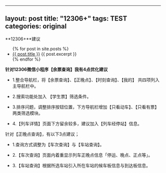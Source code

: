 
---
layout: post
title:  "12306+" 
tags: TEST
categories: original
---

**12306+**建议

<ul>
  {% for post in site.posts %}
    <li>
      <a href="{{ post.url }}">{{ post.title }}</a>
      {{ post.excerpt }}
    </li>
  {% endfor %}
</ul>


 **针对12306微信小程序【余票查询】我有4点优化建议**
  
  * 1.整合导航栏，将【余票查询】、【正晚点】、【时刻查询】、【我的】 共四项列入主导航栏中。
   
  * 2.搜索功能处加入 【学生票】筛选条件。
   
  * 3.排序问题，调整排序按钮位置，下方导航栏增加【只看动车】、【只看有票】两类筛选模块。
   
  * 4.【列车详情】页面下方留余较多，建议加入【列车经停站】信息。

   针对【正晚点查询】，有以下3点建议；
   
  * 1.查询方式调整为【车次查询】与【车站查询】。
   
  * 2.【车次查询】页面内着重显示列车正晚点信息「停运、晚点、正点等」。
   
  * 3.【车站查询】根据所选车站引入所在车站的候车板信息与到达板信息。